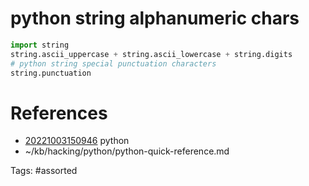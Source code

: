 # python string alphanumeric chars
```python
import string
string.ascii_uppercase + string.ascii_lowercase + string.digits
# python string special punctuation characters
string.punctuation
```

# References
- [20221003150946](/zet/20221003150946/) python
- ~/kb/hacking/python/python-quick-reference.md

Tags:
    #assorted

